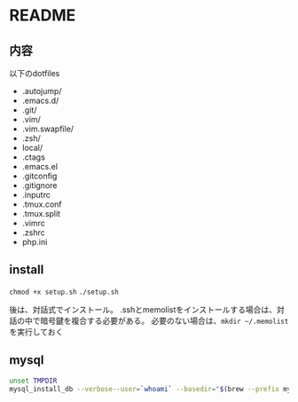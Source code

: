 # README

## 内容

以下のdotfiles

- .autojump/
- .emacs.d/
- .git/
- .vim/
- .vim.swapfile/
- .zsh/
- local/
- .ctags
- .emacs.el
- .gitconfig
- .gitignore
- .inputrc
- .tmux.conf
- .tmux.split
- .vimrc
- .zshrc
- php.ini

## install

`chmod +x setup.sh`
`./setup.sh`

後は、対話式でインストール。
.sshとmemolistをインストールする場合は、対話の中で暗号鍵を複合する必要がある。
必要のない場合は、`mkdir ~/.memolist`を実行しておく

## mysql

```sh
unset TMPDIR
mysql_install_db --verbose--user=`whoami` --basedir="$(brew --prefix mysql)" --datadir=/usr/local/var/mysql --tmpdir=/tmp
```
